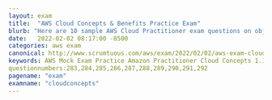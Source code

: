 ```yaml
---
layout: exam
title:  "AWS Cloud Concepts & Benefits Practice Exam"
blurb: "Here are 10 sample AWS Cloud Practitioner exam questions on objective 1.1, dealing with Cloud Concepts, AWS business value and the benefits of cloud computing."
date:   2022-02-02 08:17:00 -0500
categories: aws exam
canonical: http://www.scrumtuous.com/aws/exam/2022/02/02/aws-exam-cloud-concepts-benefits-business-value.html
keywords: AWS Mock Exam Practice Amazon Practitioner Cloud Concepts 1.1 Benefits, Business value, revenue-generating
questionnumbers:283,284,285,286,287,288,289,290,291,292
pagename: "exam"
examname: "cloudconcepts"
---
```








